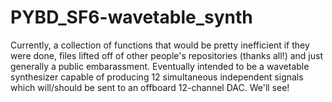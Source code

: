 # PYBD_SF6-wavetable_synth

Currently, a collection of functions that would be pretty inefficient if they were done, files lifted off of other people's repositories (thanks all!) and just generally a public embarassment.
Eventually intended to be a wavetable synthesizer capable of producing 12 simultaneous independent signals which will/should be sent to an offboard 12-channel DAC.
We'll see!
